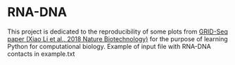 # RNA-DNA
This project is dedicated to the reproducibility of some plots from [GRID-Seq paper (Xiao Li et al., 2018 Nature Biotechnology)](https://www.nature.com/articles/nbt.3968) for the purpose of learning Python for computational biology.
Example of input file with RNA-DNA contacts in example.txt

